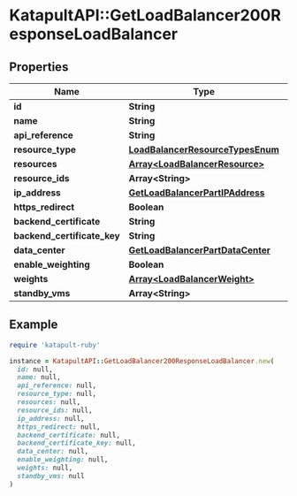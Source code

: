# KatapultAPI::GetLoadBalancer200ResponseLoadBalancer

## Properties

| Name | Type | Description | Notes |
| ---- | ---- | ----------- | ----- |
| **id** | **String** |  | [optional] |
| **name** | **String** |  | [optional] |
| **api_reference** | **String** |  | [optional] |
| **resource_type** | [**LoadBalancerResourceTypesEnum**](LoadBalancerResourceTypesEnum.md) |  | [optional] |
| **resources** | [**Array&lt;LoadBalancerResource&gt;**](LoadBalancerResource.md) |  | [optional] |
| **resource_ids** | **Array&lt;String&gt;** |  | [optional] |
| **ip_address** | [**GetLoadBalancerPartIPAddress**](GetLoadBalancerPartIPAddress.md) |  | [optional] |
| **https_redirect** | **Boolean** |  | [optional] |
| **backend_certificate** | **String** |  | [optional] |
| **backend_certificate_key** | **String** |  | [optional] |
| **data_center** | [**GetLoadBalancerPartDataCenter**](GetLoadBalancerPartDataCenter.md) |  | [optional] |
| **enable_weighting** | **Boolean** |  | [optional] |
| **weights** | [**Array&lt;LoadBalancerWeight&gt;**](LoadBalancerWeight.md) |  | [optional] |
| **standby_vms** | **Array&lt;String&gt;** |  | [optional] |

## Example

```ruby
require 'katapult-ruby'

instance = KatapultAPI::GetLoadBalancer200ResponseLoadBalancer.new(
  id: null,
  name: null,
  api_reference: null,
  resource_type: null,
  resources: null,
  resource_ids: null,
  ip_address: null,
  https_redirect: null,
  backend_certificate: null,
  backend_certificate_key: null,
  data_center: null,
  enable_weighting: null,
  weights: null,
  standby_vms: null
)
```

